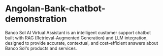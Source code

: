 # Angolan-Bank-chatbot-demonstration
Banco Sol AI Virtual Assistant is an intelligent customer support chatbot built with RAG (Retrieval-Augmented Generation) and LLM integration, designed to provide accurate, contextual, and cost-efficient answers about Banco Sol's products and services.

